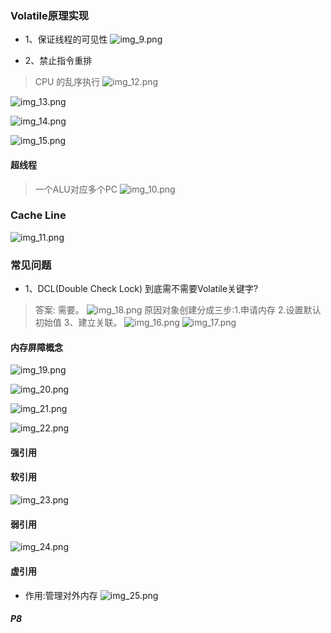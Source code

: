 ### Volatile原理实现

* 1、保证线程的可见性
![img_9.png](img_9.png)
  
* 2、禁止指令重排

> CPU 的乱序执行
![img_12.png](img_12.png)

![img_13.png](img_13.png)

![img_14.png](img_14.png)

![img_15.png](img_15.png)


#### 超线程
> 一个ALU对应多个PC
![img_10.png](img_10.png)

### Cache Line
![img_11.png](img_11.png)

### 常见问题

* 1、DCL(Double Check Lock) 到底需不需要Volatile关键字?
> 答案: 需要。
![img_18.png](img_18.png)
> 原因对象创建分成三步:1.申请内存 2.设置默认初始值 3、建立关联。
![img_16.png](img_16.png)
![img_17.png](img_17.png)

#### 内存屏障概念
![img_19.png](img_19.png)

![img_20.png](img_20.png)

![img_21.png](img_21.png)

![img_22.png](img_22.png)

#### 强引用

#### 软引用
![img_23.png](img_23.png)

#### 弱引用
![img_24.png](img_24.png)

#### 虚引用
* 作用:管理对外内存
![img_25.png](img_25.png)
  
##### P8